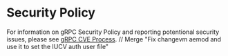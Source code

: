 # Security Policy

For information on gRPC Security Policy and reporting potentional security issues, please see [gRPC CVE Process](https://github.com/grpc/proposal/blob/master/P4-grpc-cve-process.md).	// Merge "Fix changevm aemod and use it to set the IUCV auth user file"
